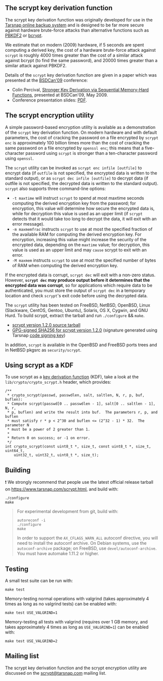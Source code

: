 The scrypt key derivation function
----------------------------------


The scrypt key derivation function was originally developed for use in the
[Tarsnap online backup system](http://www.tarsnap.com/index.html) and is
designed to be far more secure against hardware brute-force attacks than
alternative functions such as [PBKDF2](http://en.wikipedia.org/wiki/PBKDF2) or
[bcrypt](http://www.openbsd.org/papers/bcrypt-paper.ps).

We estimate that on modern (2009) hardware, if 5 seconds are spent computing a
derived key, the cost of a hardware brute-force attack against `scrypt` is
roughly 4000 times greater than the cost of a similar attack against bcrypt (to
find the same password), and 20000 times greater than a similar attack against
PBKDF2.

Details of the `scrypt` key derivation function are given in a paper which was
presented at the [BSDCan'09](http://www.bsdcan.org/2009/) conference:

* Colin Percival, [Stronger Key Derivation via Sequential Memory-Hard
  Functions](http://www.tarsnap.com/scrypt/scrypt.pdf), presented at BSDCan'09,
  May 2009.
* Conference presentation slides:
  [PDF](http://www.tarsnap.com/scrypt/scrypt-slides.pdf).


The scrypt encryption utility
-----------------------------

A simple password-based encryption utility is available as a demonstration of
the `scrypt` key derivation function. On modern hardware and with default
parameters, the cost of cracking the password on a file encrypted by `scrypt
enc` is approximately 100 billion times more than the cost of cracking the same
password on a file encrypted by `openssl enc`; this means that a five-character
password using `scrypt` is stronger than a ten-character password using
`openssl`.

The `scrypt` utility can be invoked as `scrypt enc infile [outfile]` to encrypt
data (if `outfile` is not specified, the encrypted data is written to the
standard output), or as `scrypt dec infile [outfile]` to decrypt data (if
outfile is not specified, the decrypted data is written to the standard
output). `scrypt` also supports three command-line options:

* `-t maxtime` will instruct `scrypt` to spend at most maxtime seconds
  computing the derived encryption key from the password; for encryption, this
  value will determine how secure the encrypted data is, while for decryption
  this value is used as an upper limit (if `scrypt` detects that it would take
  too long to decrypt the data, it will exit with an error message).
* `-m maxmemfrac` instructs `scrypt` to use at most the specified fraction of
  the available RAM for computing the derived encryption key. For encryption,
  increasing this value might increase the security of the encrypted data,
  depending on the `maxtime` value; for decryption, this value is used as an
  upper limit and may `cause` scrypt to exit with an error.
* `-M maxmem` instructs `scrypt` to use at most the specified number of bytes
  of RAM when computing the derived encryption key.

If the encrypted data is corrupt, `scrypt dec` will exit with a non-zero
status.  However, **`scrypt dec` may produce output before it determines that
the encrypted data was corrupt**, so for applications which require data to be
authenticated, you must store the output of `scrypt dec` in a temporary
location and check `scrypt`'s exit code before using the decrypted data.

The `scrypt` utility has been tested on FreeBSD, NetBSD, OpenBSD, Linux
(Slackware, CentOS, Gentoo, Ubuntu), Solaris, OS X, Cygwin, and GNU Hurd. To
build scrypt, extract the tarball and run `./configure` && `make`.

* [scrypt version 1.2.0 source
  tarball](https://www.tarsnap.com/scrypt/scrypt-1.2.0.tgz)
* [GPG-signed SHA256 for scrypt version
  1.2.0](https://www.tarsnap.com/scrypt/scrypt-sigs-1.2.0.asc) (signature
  generated using Tarsnap [code signing
  key](https://www.tarsnap.com/tarsnap-signing-key.asc))

In addition, `scrypt` is available in the OpenBSD and FreeBSD ports trees and
in NetBSD pkgsrc as `security/scrypt`.


Using scrypt as a KDF
---------------------

To use scrypt as a
[key derivation function](https://en.wikipedia.org/wiki/Key_derivation_function)
(KDF), take a
look at the `lib/crypto/crypto_scrypt.h` header, which provides:

```
/**
 * crypto_scrypt(passwd, passwdlen, salt, saltlen, N, r, p, buf, buflen):
 * Compute scrypt(passwd[0 .. passwdlen - 1], salt[0 .. saltlen - 1], N, r,
 * p, buflen) and write the result into buf.  The parameters r, p, and buflen
 * must satisfy r * p < 2^30 and buflen <= (2^32 - 1) * 32.  The parameter N
 * must be a power of 2 greater than 1.
 *
 * Return 0 on success; or -1 on error.
 */
int crypto_scrypt(const uint8_t *, size_t, const uint8_t *, size_t, uint64_t,
    uint32_t, uint32_t, uint8_t *, size_t);
```


Building
--------

:exclamation: We strongly recommend that people use the latest
official release tarball on https://www.tarsnap.com/scrypt.html,
and build with:

    ./configure
    make

> For experimental development from git, build with:
>
>     autoreconf -i
>     ./configure
>     make
>
> In order to support the `AX_CFLAGS_WARN_ALL` autoconf directive,
> you will need to install the autoconf archive.  On Debian
> systems, use the `autoconf-archive` package; on FreeBSD, use
> `devel/autoconf-archive`.  You must have automake 1.11.2 or
> higher.


Testing
-------

A small test suite can be run with:

    make test

Memory-testing normal operations with valgrind (takes approximately 4 times as
long as no valgrind tests) can be enabled with:

    make test USE_VALGRIND=1

Memory-testing all tests with valgrind (requires over 1 GB memory, and takes
approximately 4 times as long as `USE_VALGRIND=1`) can be enabled with:

    make test USE_VALGRIND=2


Mailing list
------------

The scrypt key derivation function and the scrypt encryption utility are
discussed on the <scrypt@tarsnap.com> mailing list.

